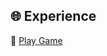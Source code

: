 ## 🌐 Experience

🔗 [Play Game](https://tejaschorge.github.io/2D-Browser-Games/Guess-the-Number-game)
